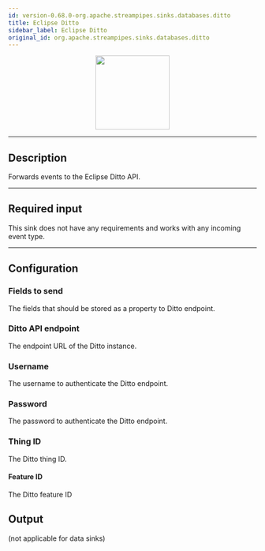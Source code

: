 ```yaml
---
id: version-0.68.0-org.apache.streampipes.sinks.databases.ditto
title: Eclipse Ditto
sidebar_label: Eclipse Ditto
original_id: org.apache.streampipes.sinks.databases.ditto
---
```


<!--
  ~ Licensed to the Apache Software Foundation (ASF) under one or more
  ~ contributor license agreements.  See the NOTICE file distributed with
  ~ this work for additional information regarding copyright ownership.
  ~ The ASF licenses this file to You under the Apache License, Version 2.0
  ~ (the "License"); you may not use this file except in compliance with
  ~ the License.  You may obtain a copy of the License at
  ~
  ~    http://www.apache.org/licenses/LICENSE-2.0
  ~
  ~ Unless required by applicable law or agreed to in writing, software
  ~ distributed under the License is distributed on an "AS IS" BASIS,
  ~ WITHOUT WARRANTIES OR CONDITIONS OF ANY KIND, either express or implied.
  ~ See the License for the specific language governing permissions and
  ~ limitations under the License.
  ~
  -->



<p align="center"> 
    <img src="/docs/img/pipeline-elements/org.apache.streampipes.sinks.databases.ditto/icon.png" width="150px;" class="pe-image-documentation"/>
</p>

***

## Description

Forwards events to the Eclipse Ditto API.

***

## Required input

This sink does not have any requirements and works with any incoming event type.

***

## Configuration

### Fields to send

The fields that should be stored as a property to Ditto endpoint.

### Ditto API endpoint

The endpoint URL of the Ditto instance.

### Username

The username to authenticate the Ditto endpoint. 

### Password

The password to authenticate the Ditto endpoint. 

### Thing ID

The Ditto thing ID.

#### Feature ID

The Ditto feature ID

## Output

(not applicable for data sinks)